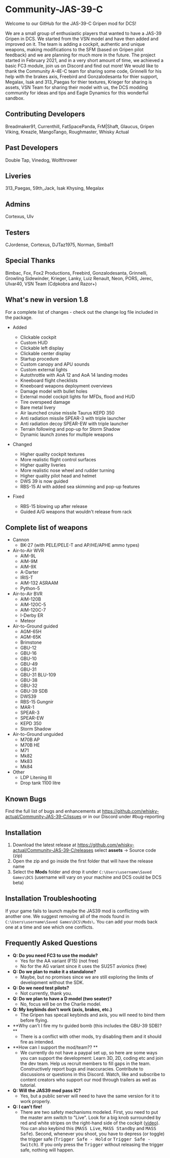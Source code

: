# Community-JAS-39-C
Welcome to our GitHub for the JAS-39-C Gripen mod for DCS!

We are a small group of enthusiastic players that wanted to have a JAS-39 Gripen in DCS. We started from the VSN model and have then added and improved on it. The team is adding a cockpit, authentic and unique weapons, making modifications to the SFM (based on Gripen pilot feedback) and we are planning for much more in the future. The project started in February 2021, and in a very short amount of time, we achieved a basic FC3 module, join us on Discord and find out more! We would like to thank the Community A-4E-C team for sharing some code, Grinnelli for his help with the brakes axis, Freebird and Gonzalodesanta for thier support, Megalax, Isak and 313_Paegas for thier textures, Krieger for sharing is assets, VSN Team for sharing their model with us, the DCS modding community for ideas and tips and Eagle Dynamics for this wonderful sandbox. 

## Contributing Developers

Breadmaker91, Currenthill, FatSpacePanda, FrM|Shaft, Glaucus, Gripen Viking, Kreazle, MangoTango, Roughmaster, Whisky Actual

## Past Developers
Double Tap, Vinedog, Wolfthrower

## Liveries

313_Paegas, 59th_Jack, Isak Khysing, Megalax

## Admins

Cortexus, Ulv

## Testers

CJordense, Cortexus, DJTaz1975, Norman, Simba11

## Special Thanks

Bimbac, Fox, Fox2 Productions, Freebird, Gonzalodesanta, Grinnelli, Growling Sidewinder, Krieger, Lanky, Luiz Renault, Neon, PORS, Jerec, Ulvar40, VSN Team (Cdpkobra and Razor+)

## What's new in version 1.8
For a complete list of changes - check out the change log file included in the package.

- Added
  - Clickable cockpit
  - Custom HUD
  - Clickable left display
  - Clickable center display
  - Startup procedure
  - Custom canopy and APU sounds
  - Custom external lights  
  - Autothrottle with AoA 12 and AoA 14 landing modes
  - Kneeboard flight checklists
  - Kneeboard weapons deployment overviews
  - Damage model with bullet holes
  - External model cockpit lights for MFDs, flood and HUD
  - Tire overspeed damage 
  - Bare metal livery
  - Air launched cruise missile Taurus KEPD 350 
  - Anti radiation missile SPEAR-3 with triple launcher
  - Anti radiation decoy SPEAR-EW with triple launcher 
  - Terrain following and pop-up for Storm Shadow
  - Dynamic launch zones for multiple weapons 

- Changed
  - Higher quality cockpit textures 
  - More realistic flight control surfaces
  - Higher quality liveries
  - More realistic nose wheel and rudder turning 
  - Higher quality pilot head and helmet
  - DWS 39 is now guided
  - RBS-15 AI with added sea skimming and pop-up features
- Fixed
  - RBS-15 blowing up after release
  - Guided A/G weapons that wouldn't release from rack

## Complete list of weapons 
- Cannon
   - BK-27 (with PELE/PELE-T and AP/HE/APHE ammo types)
- Air-to-Air WVR
  - AIM-9L
  - AIM-9M
  - AIM-9X
  - A-Darter
  - IRIS-T
  - AIM-132 ASRAAM
  - Python-5
- Air-to-Air BVR 
  - AIM-120B
  - AIM-120C-5
  - AIM-120C-7
  - I-Derby ER
  - Meteor
- Air-to-Ground guided
  - AGM-65H
  - AGM-65K
  - Brimstone
  - GBU-12
  - GBU-16
  - GBU-10
  - GBU-49
  - GBU-31
  - GBU-31 BLU-109
  - GBU-38
  - GBU-32
  - GBU-39 SDB
  - DWS39
  - RBS-15 Gungnir
  - MAR-1
  - SPEAR-3
  - SPEAR-EW
  - KEPD 350
  - Storm Shadow
- Air-to-Ground unguided
  - M70B AP
  - M70B HE
  - M71
  - Mk82
  - Mk83
  - Mk84
- Other
  - LDP Litening III
  - Drop tank 1100 litre

## Known Bugs

Find the full list of bugs and enhancements at https://github.com/whisky-actual/Community-JAS-39-C/issues or in our Discord under #bug-reporting

## Installation

1) Download the latest release at https://github.com/whisky-actual/Community-JAS-39-C/releases select **assets** -> Source code (zip)
2) Open the zip and go inside the first folder that will have the release name
3) Select the **Mods** folder and drop it under `C:\Users\username\Saved Games\DCS` (username will vary on your machine and DCS could be DCS beta)

## Installation Troubleshooting

If your game fails to launch maybe the JAS39 mod is conflicting with another one. We suggest removing all of the mods found in `C:\Users\username\Saved Games\DCS\Mods\`. You can add your mods back one at a time and see which one conflicts.

## Frequently Asked Questions
- **Q: Do you need FC3 to use the module?**
  - Yes for the AA variant (F15) (not free)
  - No for the AG variant since it uses the SU25T avionics (free)
- **Q: Do we plan to make it a standalone?**
  - Maybe, but no promises since we are still exploring the limits of development without the SDK.
- **Q: Do we need test pilots?**
  - Not currently, thank you.
- **Q: Do we plan to have a D model (two seater)?**
  - No, focus will be on the Charlie model.
- **Q: My keybinds don't work (axis, brakes, etc.)**
  - The Gripen has specail keybinds and axis, you will need to bind them before flying.
- **Why can't I fire my tv guided bomb (this includes the GBU-39 SDB)? **
  - There is a conflict with other mods, try disabling them and it should fire as intended.
- **How can I support the mod/team?? **
  - We currently do not have a paypal set up, so here are some ways you can support the development:
    Learn 3D, 2D, coding etc and join the dev team. Help us recruit members to fill gaps in the team. Constructively report bugs and inaccuracies. Contribute to discussions or questions in this Discord. Watch, like and subscribe to content creators who support our mod through trailers as well as tutorial. 
- **Q: Will the JAS39 mod pass IC?**
  - Yes, but a public server will need to have the same version for it to work properly.
- **Q: I can't fire!**
  - There are two safety mechanisms modeled. First, you need to put the master arm switch to "Live". Look for a big knob surrounded by red and white stripes on the right-hand side of the cockpit ([video](https://youtu.be/uRtXBdGcmMY?t=945)). You can also keybind this (<kbd>MASS Live</kbd>, <kbd>MASS Standby</kbd> and <kbd>MASS Safe</kbd>). Second, whenever you shoot, you have to depress (or toggle) the trigger safe (<kbd>Trigger Safe - Hold</kbd> or <kbd>Trigger Safe - Switch</kbd>). If you only press the <kbd>Trigger</kbd> without releasing the trigger safe, nothing will happen.
